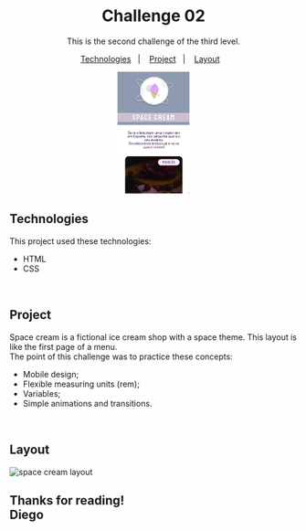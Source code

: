 <h1 align = center> Challenge 02</h1>

<p align = center> This is the second challenge of the third level. </p>

<p align = center>
	<a href="#technologies">Technologies</a>&nbsp;&nbsp;&nbsp;|&nbsp;&nbsp;&nbsp;
  <a href="#project">Project</a>&nbsp;&nbsp;&nbsp;|&nbsp;&nbsp;&nbsp;
  <a href="#layout">Layout</a>&nbsp;&nbsp;&nbsp;
</p>

<p align="center">
  <img alt="space cream" src="./github/project.png" width="25%">
</p>

## Technologies

This project used these technologies:

- HTML
- CSS

<br/>

## Project

Space cream is a fictional ice cream shop with a space theme. This layout is like the first page of a menu. <br/>
The point of this challenge was to practice these concepts:

- Mobile design;
- Flexible measuring units (rem);
- Variables;
- Simple animations and transitions.

<br/>

## Layout
<img alt="space cream layout" src="./github/layout.gif">

<br/>

## Thanks for reading! <br/>Diego